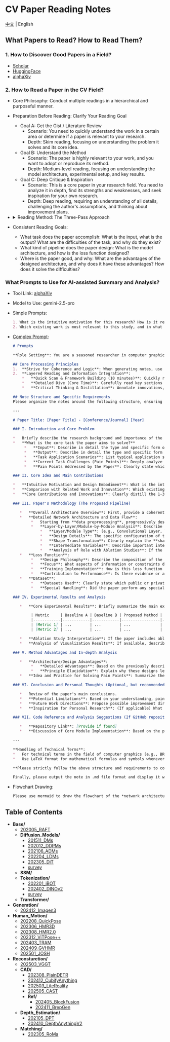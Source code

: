 # CV Paper Reading Notes

[中文](./README_CN.md) | English

## What Papers to Read? How to Read Them?

### 1. How to Discover Good Papers in a Field?

- [Scholar](https://www.scholar-inbox.com/)
- [HuggingFace](https://huggingface.co/papers/)
- [alphaXiv](https://www.alphaxiv.org/)

### 2. How to Read a Paper in the CV Field?

- Core Philosophy: Conduct multiple readings in a hierarchical and purposeful manner.
- Preparation Before Reading: Clarify Your Reading Goal
  - Goal A: Get the Gist / Literature Review
    - Scenario: You need to quickly understand the work in a certain area or determine if a paper is relevant to your research.
    - Depth: Skim reading, focusing on understanding the problem it solves and its core idea.
  - Goal B: Understand the Method
    - Scenario: The paper is highly relevant to your work, and you want to adopt or reproduce its method.
    - Depth: Medium-level reading, focusing on understanding the model architecture, experimental setup, and key results.
  - Goal C: Deep Critique & Inspiration
    - Scenario: This is a core paper in your research field. You need to analyze it in depth, find its strengths and weaknesses, and seek inspiration for your own research.
    - Depth: Deep reading, requiring an understanding of all details, challenging the author's assumptions, and thinking about improvement plans.
- <details>
  <summary>Reading Method: The Three-Pass Approach</summary>

  - **First Pass: Get a Bird's-Eye View, Build a Framework (5-10 minutes)**

    - Goal: Quickly assess the paper's relevance and build a high-level understanding. **Focus only on "what it is" and "how good it is."**
    - Reading Order and Content:
      1. **Title**: Quickly grasp the topic.
      2. **Abstract**: This is the essence of the paper. Read it carefully to find answers to:
         1. Context: What is the problem domain?
         2. Problem: What specific pain point does it address?
         3. Method: What core method does it propose?
         4. Results: How good are the results?
      3. **Figures & Tables**: **This is the soul of a CV paper.**
         1. Prioritize the Architecture Figure: It visualizes the model's structure more intuitively than text.
         2. Look at the Results Table: Find the main results table, focusing on their method (usually the bolded row) and comparing it with the State-of-the-Art (SOTA) or key baselines. Did the metrics improve or decline?
         3. Examine Qualitative Results: Look at the generated images, detection boxes, or segmentation results to get an intuitive feel for the performance.
      4. **Introduction**: Skim through, focusing on the **last paragraph**. Authors usually summarize their contributions here.
      5. **Conclusion**: Read it quickly. It restates the core ideas and findings and points to future research directions.
    - After the first pass, you should be able to answer:
      - What problem does this paper solve?
      - What is its core idea?
      - What are its main achievements?
      - Is this paper worth more of my time?

  - **Second Pass: Dive into Details, Understand the Method (approx. 1 hour)**

    - Goal: Understand the specific implementation details of the method. **Focus on "how it's done" and "how it's evaluated."**
    - Reading Order and Content:
      1. **Methodology / Approach**: This is the core of this pass.
         1. Carefully re-read the architecture diagram and align it with the text description to ensure you understand how data flows through the model.
         2. Focus on Key Modules: Authors will typically detail their innovations (e.g., a new attention module, a new loss function). Understand the input, output, and internal logic of these modules.
         3. Mark Unfamiliar Terms and Formulas: Don't get stuck on complex mathematical derivations for now. Mark them and try to understand the **physical meaning** (the purpose) of the formulas first.
      2. **Experiments / Implementation Details**:
         1. Datasets: Which public datasets did they use? (e.g., ImageNet, COCO)
         2. Evaluation Metrics: What metrics did they use to measure performance? (e.g., mAP, IoU, PSNR)
         3. Baselines: Who did they mainly compare against?
         4. Training Details: Learning rate, optimizer, data augmentation, etc. This information is crucial for reproduction.
      3. **Ablation Studies**: **This is an extremely important part of CV papers!**
         1. Authors use a "control variables" approach to remove or replace their proposed new modules one by one to prove that **each innovation is effective**. Reading this part carefully will give you a deep understanding of the author's design philosophy and the contribution of each component.
    - After the second pass, you should be able to:
      - Clearly explain to others how the model works.
      - Understand how the authors proved their method's effectiveness through experiments.
      - Have a rough plan for how to reproduce the paper.

  - **Third Pass: Critical Thinking, "Virtual-Replication" (1-N hours)**

    - Goal: Achieve an expert-level understanding, be able to critically evaluate the work, and draw inspiration from it. **Focus on "why" and "what if."**
    - Reading Order and Content:
      1. Deep Dive into Mathematical Details: Go back to the formulas you marked in the second pass and try to derive them from scratch. Make sure you understand every assumption.
      2. Critically Examine the Method and Experiments:
         1. Ask "why": **Why** did the authors design it this way? Are there better alternatives?
         2. Look for "loopholes": Is the experimental comparison fair? Are there signs of "hyperparameter tuning"? Do the reported metrics hide performance degradation in some aspects? Are there strong baselines they deliberately avoided comparing against?
         3. Consider Limitations: Under what circumstances might this method fail?
      3. Read the Related Work Section in Detail:
         1. After understanding the paper's work, go back and read the related work section carefully. This will help you to more clearly position this paper in the broader knowledge map of the field and understand its **true innovation**.
      4. Find Points of Inspiration:
         1. Ask "what if": **What if** I apply this module to my own task? **What if** I combine the strengths of method A and method B?
         2. Pay attention to the **Future Work** mentioned in the conclusion, as these are often good research directions.
    - After the third pass, you should be able to:
      - Evaluate the paper's strengths and weaknesses comprehensively, like a reviewer.
      - Generate new research ideas or know how to apply it to your projects.
      - (Ideally) Be able to start reproducing the paper's core code.

  </details>

- Consistent Reading Goals:
  - What task does the paper accomplish: What is the input, what is the output? What are the difficulties of the task, and why do they exist?
  - What kind of pipeline does the paper design: What is the model architecture, and how is the loss function designed?
  - Where is the paper good, and why: What are the advantages of the designed architecture, and why does it have these advantages? How does it solve the difficulties?

### What Prompts to Use for AI-assisted Summary and Analysis?

- Tool Link: [alphaXiv](https://www.alphaxiv.org/)
- Model to Use: gemini-2.5-pro
- Simple Prompts:
  ```markdown
  1. What is the intuitive motivation for this research? How is it reflected in the technical design?
  2. Which existing work is most relevant to this study, and in what key aspects has it been improved or innovated upon?
  ```
- [Complex Prompt](./.prompts/cv_paper_notes_en.md):
  ```markdown
  # Prompts
  
  **Role Setting**: You are a seasoned researcher in computer graphics, adept at extracting deep insights from academic papers and organizing notes with high coherence and logical rigor. Your goal is to generate an in-depth research note that is not only comprehensive but also easy to understand and review.
  
  ## Core Processing Principles
  1.  **Strive for Coherence and Logic**: When generating notes, use fluent narrative language as much as possible, reducing unnecessary bullet points and isolated paragraphs. Ensure natural transitions and logical connections between different analysis modules (such as task description, methodology, experiments, advantage analysis, etc.) to form a cohesive, in-depth interpretation.
  2.  **Layered Reading and Information Integration**:
      *   **Quick Scan & Framework Building (10 minutes)**: Quickly read the abstract, introduction, and conclusion to understand the paper's core contributions and general structure.
      *   **Detailed Dive (Core Time)**: Carefully read key sections such as methodology, experimental design, network architecture, and loss functions.
      *   **Critical Thinking & Distillation**: Annotate innovations, potential limitations, and reflect on their underlying principles and potential impact.
  
  ## Note Structure and Specific Requirements
  Please organize the notes around the following structure, ensuring that each part is detailed and coherent:
  
  ---
  
  # Paper Title: [Paper Title] - [Conference/Journal] [Year]
  
  ### I. Introduction and Core Problem
  
  *   Briefly describe the research background and importance of the paper.
  *   **What is the core task the paper aims to solve?**
       *   **Input**: Describe in detail the type and specific form of the input data. For example, is it a single/multiple images, point clouds, text descriptions, or something else? Please specify its **data dimension/shape** (e.g., `[Batch_size, Channels, Height, Width]` for images, `[Batch_size, Num_points, Feature_dim]` for point clouds). If the input design is special (e.g., specific encoding methods, multimodal input fusion), please explain it systematically.
       *   **Output**: Describe in detail the type and specific form of the output data, also specifying its **data dimension/shape**. For example, is it a generated image, 3D model, segmentation mask, transformation parameters, or something else?
       *   **Task Application Scenarios**: List typical application scenarios of this task in computer graphics or other related fields.
       *   **Current Task Challenges (Pain Points)**: Deeply analyze the main difficulties faced by the current task. Why do these become difficulties (e.g., high computational complexity, data sparsity, lack of realism, weak generalization ability, etc.)?
       *   **Pain Points Addressed by the Paper**: Clearly state which of the above difficulties this paper focuses on designing and improving.
  
  ### II. Core Idea and Main Contributions
  
  *   **Intuitive Motivation and Design Embodiment**: What is the intuitive motivation for this research? How is this motivation reflected in the paper's technical design?
  *   **Comparison with Related Work and Innovation**: Which existing work(s) is this research most related to? In what key aspects does it improve upon or propose new ideas compared to these related works?
  *   **Core Contributions and Innovations**: Clearly distill the 1-3 most significant core contributions and innovations of the paper.
  
  ### III. Paper's Methodology (The Proposed Pipeline)
  
     *   **Overall Architecture Overview**: First, provide a coherent paragraph describing the overall pipeline of the proposed method/model.
     *   **Detailed Network Architecture and Data Flow**:
          *   Starting from **data preprocessing**, progressively describe how data flows through the network to the final output.
          *   **Layer-by-Layer/Module-by-Module Analysis**: Describe the design of each key layer or module in the network in detail. This includes, but is not limited to:
              *   **Layer/Module Type**: (e.g., Convolutional Layer, Transformer Encoder, Attention Mechanism, Custom-designed Block, etc.).
              *   **Design Details**: The specific configuration of the layer/module (e.g., kernel size, stride, channel changes, activation functions, normalization methods). If a module is novel or crucial, explain its internal structure and working principle in detail.
              *   **Shape Transformation**: Clearly explain the **shape or dimension change** of the data after passing through each layer/module.
              *   **Intermediate Variables**: Describe important intermediate feature representations and their significance.
              *   **Analysis of Role with Ablation Studies**: If the paper includes ablation studies, combine the experimental results to explain the specific contribution and role of each key layer/module or data processing step to the final performance.
     *   **Loss Function**:
          *   **Design Philosophy**: Describe the composition of the loss function in detail. What parts does it consist of? What is the mathematical form of each part?
          *   **Focus**: What aspects of information or constraints does the loss function primarily focus on (e.g., pixel-level reconstruction, perceptual similarity, structural consistency, adversarial loss, etc.)?
          *   **Training Implementation**: How is this loss function applied during the training process? Are there special weighting or scheduling strategies?
          *   **Contribution to Performance**: Is there evidence or analysis in the paper demonstrating the specific contribution of this loss function design to the final performance?
     *   **Dataset**:
          *   **Datasets Used**: Clearly state which public or private datasets were used for training and evaluation.
          *   **Special Handling**: Did the paper perform any special preprocessing, data augmentation, filtering, or construction on the datasets? If so, describe the specific methods and their stated purpose or effect.
  
  ### IV. Experimental Results and Analysis
  
     *   **Core Experimental Results**: Briefly summarize the main experimental results, interpreting them in coherent language. Key comparison tables from the paper can be used for assistance, but the focus is on interpretation. Please strictly use the data from the paper and do not fabricate data.
  
          | Metric     | Baseline A | Baseline B | Proposed Method | Improvement |
          |------------|------------|------------|-----------------|-------------|
          | [Metric 1] | ...        | ...        | ...             | ...         |
          | [Metric 2] | ...        | ...        | ...             | ...         |
  
     *   **Ablation Study Interpretation**: If the paper includes ablation studies, interpret their results in detail, clarifying the necessity and contribution of each component of the model.
     *   **Analysis of Visualization Results**: If available, describe and analyze representative visualization results from the paper and how they demonstrate the effectiveness of the method.
  
  ### V. Method Advantages and In-depth Analysis
  
     *   **Architecture/Design Advantages**:
          *   **Detailed Advantages**: Based on the previously described network architecture, loss function, and other implementation details, deeply analyze why the proposed method has advantages. For example, is it due to more efficient feature extraction, a more robust optimization target, better adaptation to specific data patterns, or other reasons?
          *   **Principle Elucidation**: Explain why these designs lead to such advantages. What are the underlying principles?
     *   **Idea and Practice for Solving Pain Points**: Summarize the core idea through which the paper addresses its targeted pain points and how it effectively solves them in practice through specific model design, training strategies, etc.
  
  ### VI. Conclusion and Personal Thoughts (Optional, but recommended)
  
     *   Review of the paper's main conclusions.
     *   **Potential Limitations**: Based on your understanding, point out potential limitations or unresolved issues of the method.
     *   **Future Work Directions**: Propose possible improvement directions or future research ideas based on this work.
     *   **Inspiration for Personal Research**: (If applicable) What inspiration does this paper offer for your own research?
  
  ### VII. Code Reference and Analysis Suggestions (If GitHub repository is accessible)
  
     *   **Repository Link**: [Provide if found]
     *   **Discussion of Core Module Implementation**: Based on the paper's description, suggest which core modules in the codebase to focus on (e.g., novel network layers, key algorithm flows). If time permits and the code is readable, briefly discuss the consistency of the code implementation with the paper's description or key implementation techniques. If not conducting a detailed code analysis, suggest that the reader consult and focus on specific modules, for example: "Readers are advised to consult the author's provided code [link], focusing on the implementation of [Module A] and [Module B] to understand their specific working methods and parameter configurations."
  
  ---
  
  **Handling of Technical Terms**:
  *   For technical terms in the field of computer graphics (e.g., BRDF, Monte Carlo Path Tracing, SDF, NeRF, Voxelization, Mesh Processing, etc.), provide a brief and clear explanation or annotation upon their first appearance.
  *   Use LaTeX format for mathematical formulas and symbols whenever possible (do not use "`"), and annotate the meaning of key variables.
  
  **Please strictly follow the above structure and requirements to conduct an in-depth interpretation of this paper and generate a coherent, detailed, and insightful research note.**
  
  Finally, please output the note in .md file format and display it within a code block. 
  ```

- Flowchart Drawing:

  ```markdown
  Please use mermaid to draw the flowchart of the *network architecture and data flow* in the paper.
  ```

## Table of Contents

- **Base/**
  - [202005_RAFT](Base/202005_RAFT.md)
  - **Diffusion_Models/**
    - [201511_DMs](Base/Diffusion_Models/201511_DMs.md)
    - [202012_DDPMs](Base/Diffusion_Models/202012_DDPMs.md)
    - [202106_ADMs](Base/Diffusion_Models/202106_ADMs.md)
    - [202204_LDMs](Base/Diffusion_Models/202204_LDMs.md)
    - [202305_DiT](Base/Diffusion_Models/202305_DiT.md)
    - [survey](Base/Diffusion_Models/survey.md)
  - **SSM/**
  - **Tokenization/**
    - [202201_iBOT](Base/Tokenization/202201_iBOT.md)
    - [202402_DINOv2](Base/Tokenization/202402_DINOv2.md)
    - [survey](Base/Tokenization/survey.md)
  - **Transformer/**
- **Generation/**
  - [202412_Imagen3](Generation/202412_Imagen3.md)
- **Human_Motion/**
  - [202208_QuickPose](Human_Motion/202208_QuickPose.md)
  - [202306_HMR3D](Human_Motion/202306_HMR3D.md)
  - [202308_HMR2.0](Human_Motion/202308_HMR2.0.md)
  - [202312_ViTPose++](Human_Motion/202312_ViTPose++.md)
  - [202403_TRAM](Human_Motion/202403_TRAM.md)
  - [202409_GVHMR](Human_Motion/202409_GVHMR.md)
  - [202501_JOSH](Human_Motion/202501_JOSH.md)
- **Reconsturction/**
  - [202503_VGGT](Reconsturction/202503_VGGT.md)
  - **CAD/**
    - [202308_PlainDETR](Reconsturction/CAD/202308_PlainDETR.md)
    - [202412_CubifyAnything](Reconsturction/CAD/202412_CubifyAnything.md)
    - [202503_LiteReality](Reconsturction/CAD/202503_LiteReality.md)
    - [202505_CAST](Reconsturction/CAD/202505_CAST.md)
    - **Ref/**
      - [202405_BlockFusion](Reconsturction/CAD/Ref/202405_BlockFusion.md)
      - [202411_BrepGen](Reconsturction/CAD/Ref/202411_BrepGen.md)
  - **Depth_Estimation/**
    - [202105_DPT](Reconsturction/Depth_Estimation/202105_DPT.md)
    - [202410_DepthAnythingV2](Reconsturction/Depth_Estimation/202410_DepthAnythingV2.md)
  - **Matching/**
    - [202305_RoMa](Reconsturction/Matching/202305_RoMa.md)
